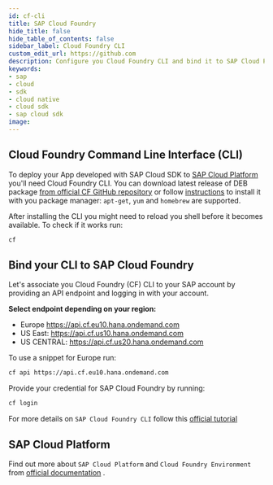 ```yaml
---
id: cf-cli
title: SAP Cloud Foundry
hide_title: false
hide_table_of_contents: false
sidebar_label: Cloud Foundry CLI
custom_edit_url: https://github.com
description: Configure you Cloud Foundry CLI and bind it to SAP Cloud Platform
keywords:
- sap
- cloud
- sdk
- cloud native
- cloud sdk
- sap cloud sdk
image:
---
```


## Cloud Foundry Command Line Interface (CLI)

To deploy your App developed with SAP Cloud SDK to [SAP Cloud Platform](https://www.sap.com/products/cloud-platform.html)
you'll need Cloud Foundry CLI. You can download latest release of DEB package [from official CF GitHub
repository](https://github.com/cloudfoundry/cli/releases) or follow
[instructions](https://github.com/cloudfoundry/cli#installing-using-a-package-manager) to install it with you package
manager: `apt-get`, `yum` and `homebrew` are supported.

After installing the CLI you might need to reload you shell before it becomes available. To check if it works run:

``` bash
cf
```

## Bind your CLI to SAP Cloud Foundry

Let's associate you Cloud Foundry (CF) CLI to your SAP account by providing an API endpoint and logging in with your
account.

**Select endpoint depending on your region:**

  - Europe <https://api.cf.eu10.hana.ondemand.com>
  - US East: <https://api.cf.us10.hana.ondemand.com>
  - US CENTRAL: <https://api.cf.us20.hana.ondemand.com>

To use a snippet for Europe run:

```bash
cf api https://api.cf.eu10.hana.ondemand.com
```

Provide your credential for SAP Cloud Foundry by running:

``` bash
cf login
```

For more details on `SAP Cloud Foundry CLI` follow this [official tutorial](https://developers.sap.com/tutorials/cp-cf-download-cli.html )

## SAP Cloud Platform ##
Find out more about `SAP Cloud Platform` and `Cloud Foundry Environment` from [official documentation](https://help.sap.com/viewer/65de2977205c403bbc107264b8eccf4b/Cloud/en-US/73beb06e127f4e47b849aa95344aabe1.html ) .
